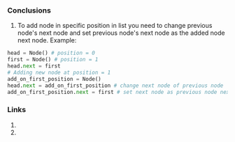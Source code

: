 ### Conclusions 
1. To add node in specific position in list you need to change previous node's
next node and set previous node's next node as the added node next node. Example:
```python
head = Node() # position = 0
first = Node() # position = 1
head.next = first
# Adding new node at position = 1 
add_on_first_position = Node()
head.next = add_on_first_position # change next node of previous node
add_on_first_position.next = first # set next node as previous node next node
```

### Links
1. 
2. 
